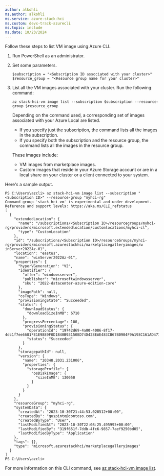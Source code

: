 ```yaml
---
author: alkohli
ms.author: alkohli
ms.service: azure-stack-hci
ms.custom: devx-track-azurecli
ms.topic: include
ms.date: 10/23/2024
---
```


Follow these steps to list VM image using Azure CLI.

1. Run PowerShell as an administrator.
1. Set some parameters.

    ```azurecli
    $subscription = "<Subscription ID associated with your cluster>"
    $resource_group = "<Resource group name for your cluster>"
    ```
1. List all the VM images associated with your cluster. Run the following command:

    ```azurecli
    az stack-hci-vm image list --subscription $subscription --resource-group $resource_group
    ```
    
    Depending on the command used, a corresponding set of images associated with your Azure Local are listed.

    - If you specify just the subscription, the command lists all the images in the subscription.
    - If you specify both the subscription and the resource group, the command lists all the images in the resource group.

    These images include:
    - VM images from marketplace images.
    - Custom images that reside in your Azure Storage account or are in a local share on your cluster or a client connected to your system.

Here's a sample output.

```
PS C:\Users\azcli> az stack-hci-vm image list --subscription "<Subscription ID>" --resource-group "myhci-rg"
Command group 'stack-hci-vm' is experimental and under development. Reference and support levels: https://aka.ms/CLI_refstatus
[
  {
    "extendedLocation": {
      "name": "/subscriptions/<Subscription ID>/resourcegroups/myhci-rg/providers/microsoft.extendedlocation/customlocations/myhci-cl",
      "type": "CustomLocation"
    },
    "id": "/subscriptions/<Subscription ID>/resourceGroups/myhci-rg/providers/microsoft.azurestackhci/marketplacegalleryimages/w
inServer2022Az-01",
    "location": "eastus",
    "name": "winServer2022Az-01",
    "properties": {
      "hyperVGeneration": "V2",
      "identifier": {
        "offer": "windowsserver",
        "publisher": "microsoftwindowsserver",
        "sku": "2022-datacenter-azure-edition-core"
      },
      "imagePath": null,
      "osType": "Windows",
      "provisioningState": "Succeeded",
      "status": {
        "downloadStatus": {
          "downloadSizeInMB": 6710
        },
        "progressPercentage": 100,
        "provisioningStatus": {
          "operationId": "19742d69-4a00-4086-8f17-4dc1f7ee6681*E1E9889F0D1840B93150BD74D428EAE483CB67B0904F9A198C161AD471F670ED",
          "status": "Succeeded"
        }
      },
      "storagepathId": null,
      "version": {
        "name": "20348.2031.231006",
        "properties": {
          "storageProfile": {
            "osDiskImage": {
              "sizeInMB": 130050
            }
          }
        }
      }
    },
    "resourceGroup": "myhci-rg",
    "systemData": {
      "createdAt": "2023-10-30T21:44:53.020512+00:00",
      "createdBy": "guspinto@contoso.com",
      "createdByType": "User",
      "lastModifiedAt": "2023-10-30T22:08:25.495995+00:00",
      "lastModifiedBy": "319f651f-7ddb-4fc6-9857-7aef9250bd05",
      "lastModifiedByType": "Application"
    },
    "tags": {},
    "type": "microsoft.azurestackhci/marketplacegalleryimages"
  }
]
PS C:\Users\azcli>
```

For more information on this CLI command, see [az stack-hci-vm image list](/cli/azure/stack-hci-vm/image#az-stack-hci-vm-image-list).